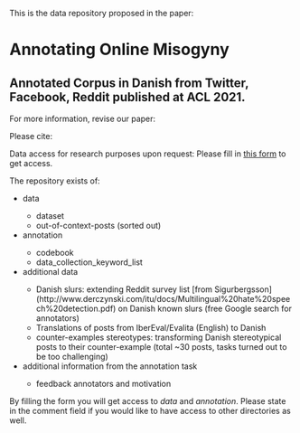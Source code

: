 This is the data repository proposed in the paper:

# Annotating Online Misogyny
## Annotated Corpus in Danish from Twitter, Facebook, Reddit published at ACL 2021.



For more information, revise our paper:


Please cite:




Data access for research purposes upon request:
Please fill in [this form](https://forms.gle/MPdV8FG8EUuS1MdS6) to get access.


The repository exists of:

<ul>
<li>data</li>
<ul>
<li>dataset</li>
<li>out-of-context-posts (sorted out)</li>
</ul>
<li>annotation</li>
<ul>
<li>codebook</li>
<li>data_collection_keyword_list</li>
</ul>
<li>additional data</li>
<ul>
<li>Danish slurs: extending Reddit survey list [from Sigurbergsson](http://www.derczynski.com/itu/docs/Multilingual%20hate%20speech%20detection.pdf) on Danish known slurs (free Google search for annotators) </li>
<li>Translations of posts from IberEval/Evalita (English) to Danish </li>
<li> counter-examples stereotypes: transforming Danish stereotypical posts to their counter-example (total ~30 posts, tasks turned out to be too challenging)</li>
</ul>
<li>additional information from the annotation task</li>
<ul>
<li>feedback annotators and motivation</li>
</ul>
</ul>

By filling the form you will get access to *data* and *annotation*. 
Please state in the comment field if you would like to have access to other directories as well.
